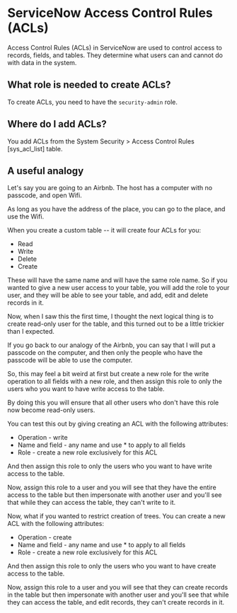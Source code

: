 # ServiceNow Access Control Rules (ACLs)

Access Control Rules (ACLs) in ServiceNow are used to control access to records, fields, and tables. They determine what users can and cannot do with data in the system.

## What role is needed to create ACLs?

To create ACLs, you need to have the `security-admin` role. 

## Where do I add ACLs? 

You add ACLs from the System Security > Access Control Rules [sys_acl_list] table. 

## A useful analogy

Let's say you are going to an Airbnb. The host has a computer with no passcode, and open Wifi. 

As long as you have the address of the place, you can go to the place, and use the Wifi. 

When you create a custom table -- it will create four ACLs for you:

- Read
- Write
- Delete
- Create

These will have the same name and will have the same role name. So if you wanted to give a new user access to your table, you will add the role to your user, and they will be able to see your table, and add, edit and delete records in it. 

Now, when I saw this the first time, I thought the next logical thing is to create  read-only user for the table, and this turned out to be a little trickier than I expected. 

If you go back to our analogy of the Airbnb, you can say that I will put a passcode on the computer, and then only the people who have the passcode will be able to use the computer. 

So, this may feel a bit weird at first but create a new role for the write operation to all fields with a new role, and then assign this role to only the users who you want to have write access to the table. 

By doing this you will ensure that all other users who don't have this role now become read-only users. 

You can test this out by giving creating an ACL with the following attributes:

- Operation - write 
- Name and field - any name and use * to apply to all fields
- Role - create a new role exclusively for this ACL 

And then assign this role to only the users who you want to have write access to the table. 

Now, assign this role to a user and you will see that they have the entire access to the table but then impersonate with another user and you'll see that while they can access the table, they can't write to it. 

Now, what if you wanted to restrict creation of trees. You can create a new ACL with the following attributes:

- Operation - create
- Name and field - any name and use * to apply to all fields
- Role - create a new role exclusively for this ACL

And then assign this role to only the users who you want to have create access to the table. 

Now, assign this role to a user and you will see that they can create records in the table but then impersonate with another user and you'll see that while they can access the table, and edit records, they can't create records in it. 


